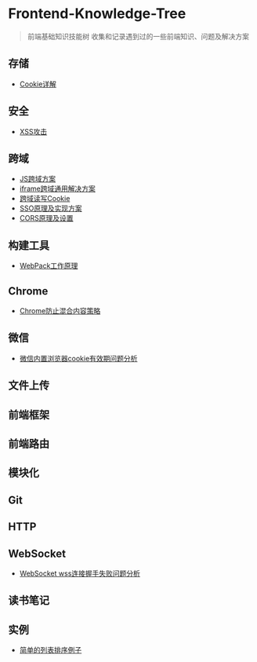 # Frontend-Knowledge-Tree
> 前端基础知识技能树
> 收集和记录遇到过的一些前端知识、问题及解决方案

## 存储

*	[Cookie详解](https://zhuanlan.zhihu.com/p/25793137)

## 安全
* [XSS攻击]()

## 跨域
*	[JS跨域方案]()
* [iframe跨域通用解决方案](http://www.alloyteam.com/2013/11/the-second-version-universal-solution-iframe-cross-domain-communication/)
* [跨域读写Cookie]()
* [SSO原理及实现方案]()
* [CORS原理及设置]()

## 构建工具

*	[WebPack工作原理]()

## Chrome

*	[Chrome防止混合内容策略](https://developers.google.com/web/fundamentals/security/prevent-mixed-content/fixing-mixed-content?hl=zh-cn)

## 微信

* [微信内置浏览器cookie有效期问题分析]()

## 文件上传

## 前端框架

## 前端路由

## 模块化

## Git

## HTTP

## WebSocket
*	[WebSocket wss连接握手失败问题分析]()

## 读书笔记

## 实例

* [简单的列表排序例子](./example/simple-sortlist.html)

